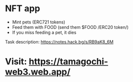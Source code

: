 # NFT app
- Mint pets (ERC721 tokens)
- Feed them with FOOD (send them $FOOD /ERC20 token/)
- If you miss feeding a pet, it dies

Task description: https://notes.hack.bg/s/RB9aK8_6M

# Visit: https://tamagochi-web3.web.app/
